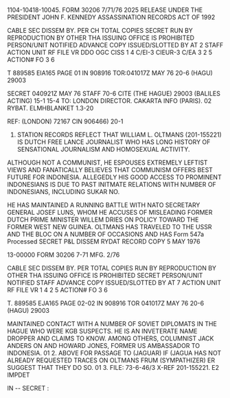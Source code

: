 1104-10418-10045.
FORM 30206
7/71/76
2025 RELEASE UNDER THE PRESIDENT JOHN F. KENNEDY ASSASSINATION RECORDS ACT OF 1992

CABLE SEC DISSEM BY. PER CH TOTAL COPIES SECRET RUN BY REPRODUCTION BY OTHER THA
ISSUING OFFICE IS PROHIBITED
PERSON/UNIT NOTIFIED
ADVANCE COPY ISSUED/SLOTTED BY AT 2 STAFF
ACTION UNIT RF FILE VR DDO OGC CISS 1 4
C/EI-3 CIEUR-3 C/EA 3 2 5
ACTION# FO 3 6

T 889585 EΙΑ165 PAGE 01 IN 908916
TOR:041017Z MAY 76 20-6
(HAGU) 29003

SECRET 040921Z MAY 76 STAFF
70-6
CITE (THE HAGUE) 29003 (BALILES ACTING)
15-1 15-4
TO: LONDON DIRECTOR. CAKARTA INFO (PARIS).
02
RYBAT. ELMHBLANKET 1.3-20

REF: (LONDON) 72167 CIN 906466)
20-1
1. STATION RECORDS REFLECT THAT WILLIAM L. OLTMANS
(201-155221) IS DUTCH FREE LANCE JOURNALIST WHO HAS LONG HISTORY
OF SENSATIONAL JOURNALISM AND HOMOSEXUAL ACTIVITY.

ALTHOUGH NOT A COMMUNIST, HE ESPOUSES EXTREMELY
LEFTIST VIEWS AND FANATICALLY BELIEVES THAT
COMMUNISM OFFERS BEST FUTURE FOR INDONESIA. ALLEGEDLY
HIS GOOD ACCESS TO PROMINENT INDONESIANS IS DUE
TO PAST INITMATE RELATIONS WITH NUMBER OF
INDONESIANS, INCLUDING SUKAR NO.

HE HAS MAINTAINED A RUNNING BATTLE WITH NATO
SECRETARY GENERAL JOSEF LUNS, WHOM HE
ACCUSES OF MISLEADING FORMER DUTCH PRIME MINISTER
WILLEM DRIES ON POLICY TOWARD THE FORMER
WEST NEW GUINEA. OLTMANS HAS TRAVELED TO THE USSR
AND THE BLOC ON A NUMBER OF OCCASIONS AND HAS
Form 547a Processed SECRET
P&L DISSEM
RYDAT
RECORD COPY
5 MAY 1976

13-00000
FORM 30206
7-71 MFG. 2/76

CABLE SEC DISSEM BY. PER TOTAL COPIES RUN BY REPRODUCTION BY OTHER THA
ISSUING OFFICE IS PROHIBITED
SECRET
PERSON/UNIT NOTIFIED
STAFF
ADVANCE COPY ISSUED/SLOTTED BY AT 7
ACTION UNIT RF FILE VR 1 4
2 5
ACTION# FO 3 6

T. 889585 EJA165 PAGE 02-02 IN 908916
TOR 041017Z MAY 76 20-6
(HAGU) 29003

MAINTAINED CONTACT WITH A NUMBER OF SOVIET DIPLOMATS
IN THE HAGUE WHO WERE KGB SUSPECTS. HE IS AN
INVETERATE NAME DROPPER AND CLAIMS
TO KNOW. AMONG OTHERS, COLUMNIST JACK ANDERS ON
AND HOWARD JONES, FORMER US AMBASSADOR TO
INDONESIA.
01
2. ABOVE FOR PASSAGE TO (JAGUAR) IF
(JAGUA HAS NOT ALREADY REQUESTED TRACES ON
OLTMANS FRUM (SYMPATHIZER) ER SUGGEST THAT THEY
DO SO.
01
3. FILE: 73-6-46/3 X-REF 201-155221.
E2 IMPDET

IN -- SECRET :
